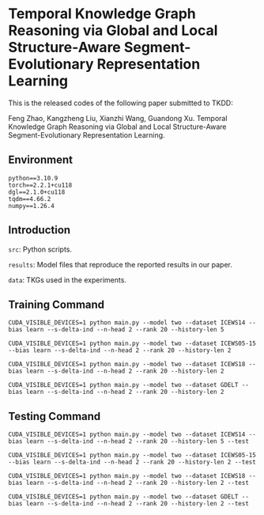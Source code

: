 # Temporal Knowledge Graph Reasoning via Global and Local Structure-Aware Segment-Evolutionary Representation Learning

This is the released codes of the following paper submitted to TKDD:

Feng Zhao, Kangzheng Liu, Xianzhi Wang, Guandong Xu. Temporal Knowledge Graph Reasoning via Global and Local Structure-Aware Segment-Evolutionary Representation Learning.

## Environment

```shell
python==3.10.9
torch==2.2.1+cu118
dgl==2.1.0+cu118
tqdm==4.66.2
numpy==1.26.4
```

## Introduction

``src``: Python scripts.

``results``: Model files that reproduce the reported results in our paper.

``data``: TKGs used in the experiments.

## Training Command

```shell
CUDA_VISIBLE_DEVICES=1 python main.py --model two --dataset ICEWS14 --bias learn --s-delta-ind --n-head 2 --rank 20 --history-len 5
```

```shell
CUDA_VISIBLE_DEVICES=1 python main.py --model two --dataset ICEWS05-15 --bias learn --s-delta-ind --n-head 2 --rank 20 --history-len 2
```

```shell
CUDA_VISIBLE_DEVICES=1 python main.py --model two --dataset ICEWS18 --bias learn --s-delta-ind --n-head 2 --rank 20 --history-len 2
```

```shell
CUDA_VISIBLE_DEVICES=1 python main.py --model two --dataset GDELT --bias learn --s-delta-ind --n-head 2 --rank 20 --history-len 2
```

## Testing Command

```shell
CUDA_VISIBLE_DEVICES=1 python main.py --model two --dataset ICEWS14 --bias learn --s-delta-ind --n-head 2 --rank 20 --history-len 5 --test
```
```shell
CUDA_VISIBLE_DEVICES=1 python main.py --model two --dataset ICEWS05-15 --bias learn --s-delta-ind --n-head 2 --rank 20 --history-len 2 --test
```

```shell
CUDA_VISIBLE_DEVICES=1 python main.py --model two --dataset ICEWS18 --bias learn --s-delta-ind --n-head 2 --rank 20 --history-len 2 --test
```

```shell
CUDA_VISIBLE_DEVICES=1 python main.py --model two --dataset GDELT --bias learn --s-delta-ind --n-head 2 --rank 20 --history-len 2 --test
```